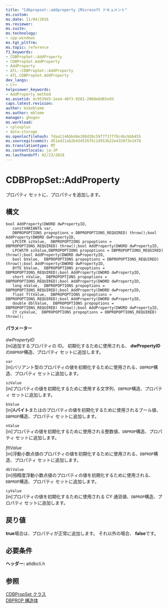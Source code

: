 ```yaml
---
title: "Cdbpropset::addproperty |Microsoft ドキュメント"
ms.custom: 
ms.date: 11/04/2016
ms.reviewer: 
ms.suite: 
ms.technology:
- cpp-windows
ms.tgt_pltfrm: 
ms.topic: reference
f1_keywords:
- CDBPropSet::AddProperty
- CDBPropSet.AddProperty
- AddProperty
- ATL::CDBPropSet::AddProperty
- ATL.CDBPropSet.AddProperty
dev_langs:
- C++
helpviewer_keywords:
- AddProperty method
ms.assetid: dc9539d3-1ee4-40f3-9281-2068e6d65e93
caps.latest.revision: 
author: mikeblome
ms.author: mblome
manager: ghogen
ms.workload:
- cplusplus
- data-storage
ms.openlocfilehash: 7daa1146bbd4e288d20c59f7f1fff8c4bcbbb455
ms.sourcegitcommit: d51ed21ab2b434535f5c1d553b22e432073e1478
ms.translationtype: MT
ms.contentlocale: ja-JP
ms.lasthandoff: 02/23/2018
---
```

# <a name="cdbpropsetaddproperty"></a>CDBPropSet::AddProperty
プロパティ セットに、プロパティを追加します。  
  
## <a name="syntax"></a>構文  
  
```
bool AddProperty(DWORD dwPropertyID,   
   constVARIANT& var,   
   DBPROPOPTIONS propoptions = DBPROPOPTIONS_REQUIRED) throw();bool AddProperty(DWORD dwPropertyID,  
   LPCSTR szValue,  DBPROPOPTIONS propoptions = DBPROPOPTIONS_REQUIRED) throw();bool AddProperty(DWORD dwPropertyID,  
   LPCWSTR szValue,DBPROPOPTIONS propoptions = DBPROPOPTIONS_REQUIRED) throw();bool AddProperty(DWORD dwPropertyID,  
   bool bValue,  DBPROPOPTIONS propoptions = DBPROPOPTIONS_REQUIRED) throw();bool AddProperty(DWORD dwPropertyID,  
   BYTE bValue,  DBPROPOPTIONS propoptions = DBPROPOPTIONS_REQUIRED);bool AddProperty(DWORD dwPropertyID,  
   short nValue,  DBPROPOPTIONS propoptions = DBPROPOPTIONS_REQUIRED);bool AddProperty(DWORD dwPropertyID,  
   long nValue,  DBPROPOPTIONS propoptions = DBPROPOPTIONS_REQUIRED);bool AddProperty(DWORD dwPropertyID,  
   float fltValue,  DBPROPOPTIONS propoptions = DBPROPOPTIONS_REQUIRED);bool AddProperty(DWORD dwPropertyID,  
   double dblValue,  DBPROPOPTIONS propoptions = DBPROPOPTIONS_REQUIRED) throw();bool AddProperty(DWORD dwPropertyID,  
   CY cyValue,  DBPROPOPTIONS propoptions = DBPROPOPTIONS_REQUIRED) throw();  
```  
  
#### <a name="parameters"></a>パラメーター  
 *dwPropertyID*  
 [in]追加するプロパティの ID。 初期化するために使用される、 **dwPropertyID**の`DBPROP`構造、プロパティ セットに追加します。  
  
 `var`  
 [in]バリアント型のプロパティの値を初期化するために使用される、`DBPROP`構造、プロパティ セットに追加します。  
  
 `szValue`  
 [in]プロパティの値を初期化するために使用する文字列、`DBPROP`構造、プロパティ セットに追加します。  
  
 `bValue`  
 [in]A**バイト**またはのプロパティの値を初期化するために使用されるブール値、`DBPROP`構造、プロパティ セットに追加します。  
  
 `nValue`  
 [in]プロパティの値を初期化するために使用される整数値、`DBPROP`構造、プロパティ セットに追加します。  
  
 *fltValue*  
 [in]浮動小数点値のプロパティの値を初期化するために使用される、`DBPROP`構造、プロパティ セットに追加します。  
  
 `dblValue`  
 [in]倍精度浮動小数点値のプロパティの値を初期化するために使用される、`DBPROP`構造、プロパティ セットに追加します。  
  
 `cyValue`  
 [in]プロパティの値を初期化するために使用される CY 通貨値、`DBPROP`構造、プロパティ セットに追加します。  
  
## <a name="return-value"></a>戻り値  
 **true**場合は、プロパティが正常に追加します。 それ以外の場合、 **false**です。  
  
## <a name="requirements"></a>必要条件  
 **ヘッダー:** atldbcli.h  
  
## <a name="see-also"></a>参照  
 [CDBPropSet クラス](../../data/oledb/cdbpropset-class.md)   
 [DBPROP 構造体](https://msdn.microsoft.com/en-us/library/ms717970.aspx)